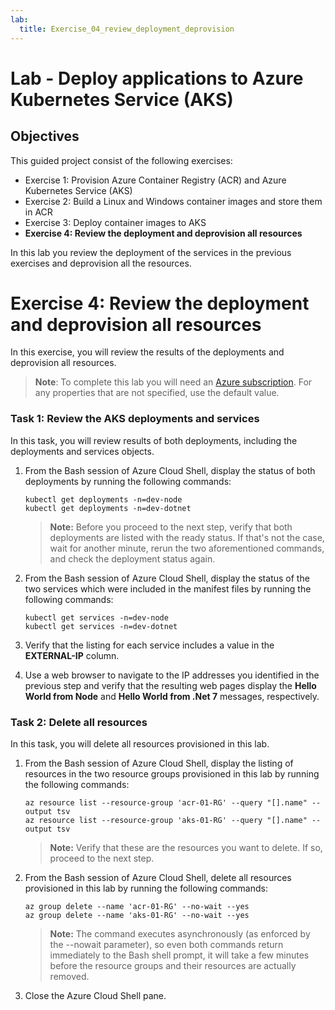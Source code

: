 ```yaml
---
lab:
  title: Exercise_04_review_deployment_deprovision
---
```

# Lab - Deploy applications to Azure Kubernetes Service (AKS)

## Objectives

This guided project consist of the following exercises:

+ Exercise 1: Provision Azure Container Registry (ACR) and Azure Kubernetes Service (AKS)
+ Exercise 2: Build a Linux and Windows container images and store them in ACR
+ Exercise 3: Deploy container images to AKS
+ **Exercise 4: Review the deployment and deprovision all resources**

In this lab you review the deployment of the services in the previous exercises and deprovision all the resources.

# Exercise 4: Review the deployment and deprovision all resources
In this exercise, you will review the results of the deployments and deprovision all resources.

>**Note**: To complete this lab you will need an [Azure subscription](https://azure.microsoft.com/free/).
> For any properties that are not specified, use the default value.

### Task 1: Review the AKS deployments and services
In this task, you will review results of both deployments, including the deployments and services objects.

1. From the Bash session of Azure Cloud Shell, display the status of both deployments by running the following commands:

   ```kubectl
   kubectl get deployments -n=dev-node
   kubectl get deployments -n=dev-dotnet
   ```

   > **Note:** Before you proceed to the next step, verify that both deployments are listed with the ready status. If that's not the case, wait for another minute, rerun the two aforementioned commands, and check the deployment status again.

1. From the Bash session of Azure Cloud Shell, display the status of the two services which were included in the manifest files by running the following commands:

   ```kubectl
   kubectl get services -n=dev-node
   kubectl get services -n=dev-dotnet
   ```

1. Verify that the listing for each service includes a value in the **EXTERNAL-IP** column. 
1. Use a web browser to navigate to the IP addresses you identified in the previous step and verify that the resulting web pages display the **Hello World from Node** and **Hello World from .Net 7** messages, respectively.

### Task 2: Delete all resources
In this task, you will delete all resources provisioned in this lab.

1. From the Bash session of Azure Cloud Shell, display the listing of resources in the two resource groups provisioned in this lab by running the following commands:

   ```azurecli
   az resource list --resource-group 'acr-01-RG' --query "[].name" --output tsv
   az resource list --resource-group 'aks-01-RG' --query "[].name" --output tsv
   ```

   > **Note:** Verify that these are the resources you want to delete. If so, proceed to the next step.

1. From the Bash session of Azure Cloud Shell, delete all resources provisioned in this lab by running the following commands:

   ```azurecli
   az group delete --name 'acr-01-RG' --no-wait --yes
   az group delete --name 'aks-01-RG' --no-wait --yes
   ```

   > **Note:** The command executes asynchronously (as enforced by the --nowait parameter), so even both commands return immediately to the Bash shell prompt, it will take a few minutes before the resource groups and their resources are actually removed.

1. Close the Azure Cloud Shell pane.
